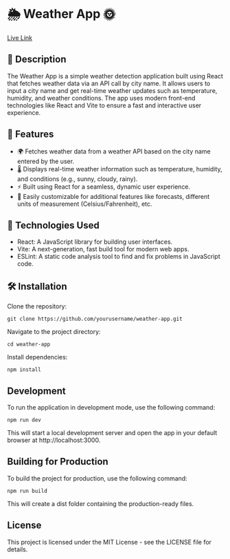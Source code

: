 # 🌦️ Weather App 🌞


[Live Link](https://piyassarkar81.github.io/Weather-app/)

## 📖 Description
The Weather App is a simple weather detection application built using React that fetches weather data via an API call by city name. It allows users to input a city name and get real-time weather updates such as temperature, humidity, and weather conditions. The app uses modern front-end technologies like React and Vite to ensure a fast and interactive user experience.

## 🌟 Features
* 🌍 Fetches weather data from a weather API based on the city name entered by the user.
* 🌡️ Displays real-time weather information such as temperature, humidity, and conditions (e.g., sunny, cloudy, rainy).
* ⚡ Built using React for a seamless, dynamic user experience.
* 🔧 Easily customizable for additional features like forecasts, different units of measurement (Celsius/Fahrenheit), etc.
## 🔧 Technologies Used
* React: A JavaScript library for building user interfaces.
* Vite: A next-generation, fast build tool for modern web apps.
* ESLint: A static code analysis tool to find and fix problems in JavaScript code.
## 🛠️ Installation
Clone the repository:
```
git clone https://github.com/yourusername/weather-app.git
```
Navigate to the project directory:
```
cd weather-app
```
Install dependencies:
```
npm install
```
## Development
To run the application in development mode, use the following command:
```
npm run dev
```
This will start a local development server and open the app in your default browser at http://localhost:3000.

## Building for Production
To build the project for production, use the following command:
```
npm run build
```
This will create a dist folder containing the production-ready files.

## License
This project is licensed under the MIT License - see the LICENSE file for details.
